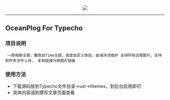 <center>

<img src='screenshot.pmg'/>
 
</center>

-----

## OceanPlog For Typecho

### 项目说明
` 一款相册主题，魔改自Time主题，高度自定义体验，由海洋淳维护
 支持所有远程图片，支持附件多文件上传，
 复制链接为原图片链接`
 
### 使用方法

- 下载源码放到Typecho文件目录->usr->themes，到后台启用即可
- 具体内容请到撰写文章页面查看
